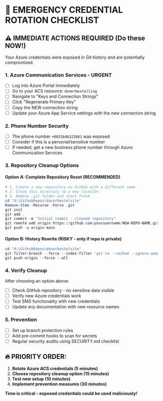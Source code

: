 # 🚨 EMERGENCY CREDENTIAL ROTATION CHECKLIST

## ⚠️ IMMEDIATE ACTIONS REQUIRED (Do these NOW!)

Your Azure credentials were exposed in Git history and are potentially compromised.

### 1. **Azure Communication Services - URGENT**
- [ ] Log into Azure Portal immediately
- [ ] Go to your ACS resource: `donerbestelling` 
- [ ] Navigate to "Keys and Connection Strings"
- [ ] Click "Regenerate Primary Key" 
- [ ] Copy the NEW connection string
- [ ] Update your Azure App Service settings with the new connection string

### 2. **Phone Number Security**
- [ ] The phone number `+0031646322061` was exposed
- [ ] Consider if this is a personal/sensitive number
- [ ] If needed, get a new business phone number through Azure Communication Services

### 3. **Repository Cleanup Options**

#### Option A: Complete Repository Reset (RECOMMENDED)
```powershell
# 1. Create a new repository on GitHub with a different name
# 2. Clone this directory to a new location
# 3. Remove .git folder and start fresh
cd "d:\GithubRepos\donorbestelsite"
Remove-Item -Recurse -Force .git
git init
git add .
git commit -m "Initial commit - cleaned repository"
git remote add origin https://github.com/yourusername/NEW-REPO-NAME.git
git push -u origin main
```

#### Option B: History Rewrite (RISKY - only if repo is private)
```powershell
cd "d:\GithubRepos\donorbestelsite"
git filter-branch --force --index-filter 'git rm --cached --ignore-unmatch app-settings-reference.json server.js DEPLOYMENT_GUIDE.md' --prune-empty --tag-name-filter cat -- --all
git push origin --force --all
```

### 4. **Verify Cleanup**
After choosing an option above:
- [ ] Check GitHub repository - no sensitive data visible
- [ ] Verify new Azure credentials work
- [ ] Test SMS functionality with new credentials
- [ ] Update any documentation with new resource names

### 5. **Prevention**
- [ ] Set up branch protection rules
- [ ] Add pre-commit hooks to scan for secrets
- [ ] Regular security audits using SECURITY.md checklist

## 🔥 PRIORITY ORDER:
1. **Rotate Azure ACS credentials (5 minutes)**
2. **Choose repository cleanup option (15 minutes)**  
3. **Test new setup (10 minutes)**
4. **Implement prevention measures (30 minutes)**

**Time is critical - exposed credentials could be used maliciously!**
